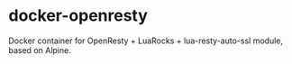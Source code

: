 # docker-openresty

Docker container for OpenResty + LuaRocks + lua-resty-auto-ssl module, based on Alpine.
